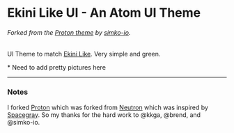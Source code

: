 # Ekini Like UI - An Atom UI Theme
###### Forked from the [Proton theme](https://github.com/simko-io/proton) by [simko-io](https://github.com/simko-io).

UI Theme to match [Ekini Like](https://github.com/dsandstrom/atom-ekini-like-theme).
Very simple and green.

\* Need to add pretty pictures here

---

### Notes
I forked [Proton](https://github.com/simko-io/proton)
which was forked from [Neutron](https://github.com/brentd/neutron-ui)
which was inspired by [Spacegray](https://github.com/kkga/spacegray).
So my thanks for the hard work to @kkga, @brend, and @simko-io.
